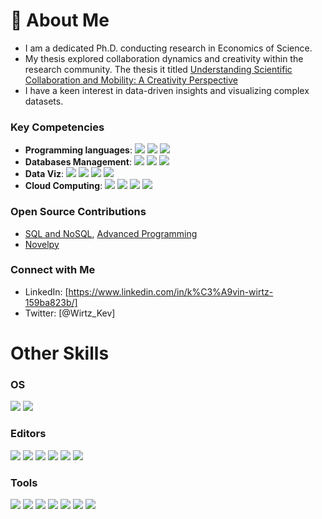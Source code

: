 # 👋 About Me 
- I am a dedicated Ph.D. conducting research in Economics of Science.
- My thesis explored collaboration dynamics and creativity within the research community. The thesis it titled [Understanding Scientific Collaboration and Mobility: A Creativity Perspective](https://github.com/Kwirtz/Structure-of-the-scientific-system-PhD)
- I have a keen interest in data-driven insights and visualizing complex datasets.

### Key Competencies

- **Programming languages**: ![](https://img.shields.io/badge/Python-31A8FF.svg?logo=python&logoColor=white) ![](https://img.shields.io/badge/R-276DC3.svg?logo=R&logoColor=white) ![](https://img.shields.io/badge/JavaScript-F7DF1E?style=for-the-badges&logo=javascript&logoColor=white)
- **Databases Management**: ![](https://img.shields.io/badge/MySQL-4479A1.svg?logo=mysql&logoColor=white) [](https://img.shields.io/badge/PostgreSQL-336791.svg?logo=postgresql&logoColor=white) ![](https://img.shields.io/badge/MongoDB-47A248.svg?logo=mongodb&logoColor=white) ![](https://img.shields.io/badge/Neo4j-008CC1.svg?logo=neo4j&logoColor=white)
- **Data Viz**: ![](https://img.shields.io/badge/Power%20Bi-F2C811.svg?logo=powerbi&logoColor=white) ![](https://img.shields.io/badge/Plotly-3F4F75.svg?logo=plotly&logoColor=white) ![](https://img.shields.io/badge/Gephi-2D8CDB.svg?logo=gephi&logoColor=white) ![](https://img.shields.io/badge/R%20Shiny-75AADB.svg?logo=r&logoColor=white)
- **Cloud Computing**: ![](https://img.shields.io/badge/Amazon%20AWS-232F3E.svg?logo=amazon-aws&logoColor=white) ![](https://img.shields.io/badge/Amazon%20S3-569A31.svg?logo=amazon-s3&logoColor=white) ![](https://img.shields.io/badge/Apache%20Spark-E25A1C.svg?logo=apache-spark&logoColor=white) ![](https://img.shields.io/badge/Apache%20Hadoop-66CCFF.svg?logo=apache-hadoop&logoColor=white)


### Open Source Contributions
- [SQL and NoSQL](https://github.com/master-ds2e/NoSQL), [Advanced Programming](https://github.com/Kwirtz/Advanced_programming)
- [Novelpy](https://github.com/Kwirtz/novelpy)

### Connect with Me
- LinkedIn: [https://www.linkedin.com/in/k%C3%A9vin-wirtz-159ba823b/]
- Twitter: [@Wirtz_Kev]




# Other Skills

### OS
![](https://img.shields.io/badge/Windows-0078D6.svg?logo=Windows&logoColor=black)
![](https://img.shields.io/badge/Ubuntu-E95420.svg?logo=Ubuntu&logoColor=white)

### Editors

![](https://img.shields.io/badge/R%20Studio-75AADB?logo=rstudio&logoColor=white)
![](https://img.shields.io/badge/Visual%20Studio%20Code-0078d7.svg?logo=visual-studio-code&logoColor=white)
![](https://img.shields.io/badge/Spyder-CC0000?style=for-the-badges&logo=spyderide&logoColor=white)
![](https://img.shields.io/badge/Jupyter%20Notebook-F37626?logo=jupyter&logoColor=white)
![](https://img.shields.io/badge/Sublime%20Text-FF9800?style=for-the-badges&logo=sublimetext&logoColor=white)
![](https://img.shields.io/badge/Google%20Colab-F9AB00?logo=google-colab&logoColor=white)

### Tools
![](https://img.shields.io/badge/docker-2496ED?logo=docker&logoColor=white)
![](https://img.shields.io/badge/markdown-000000.svg?logo=markdown&logoColor=white)
![](https://img.shields.io/badge/overleaf-47A141.svg?logo=overleaf&logoColor=white)
![](https://img.shields.io/badge/LaTeX-008080.svg?logo=latex&logoColor=white)
![](https://img.shields.io/badge/Terminal-4D4D4D.svg?logo=WindowsTerminal&logoColor=white)
![](https://img.shields.io/badge/PyPi-3775A9?style=for-the-badges&logo=pypi&logoColor=white)
![](https://img.shields.io/badge/Microsoft%20Excel-217346?logo=microsoft-excel&logoColor=white)